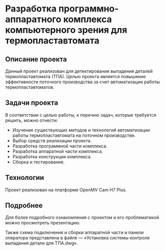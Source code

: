 # Разработка программно-аппаратного комплекса компьютерного зрения для термопластавтомата

## Описание проекта

Данный проект реализован для детектирования выпадения деталей термопластавтомата (ТПА). 
Целью проекта является повышение эффективности поточного производства за счет автоматизации работы термопластавтоматов.

## Задачи проекта

В соответствии с целью работы, к перечню задач, которые требуется решить, можно отнести:

- Изучение существующих методов и технологий автоматизации работы термопластавтомата на поточном производстве.
- Выбор средств реализации проекта.
- Разработка программной части комплекса.
- Разработка аппаратной части комплекса.
- Разработка конструкции комплекса.
- Сборка и тестирование.

## Технологии

Проект реализован на платформе OpenMV Cam H7 Plus.

## Подробнее 
Для более подробного ознакомления с проектом и его проблематикой можно просмотреть презентацию.

Также схема подключения и сборки аппаратной части и панели оператора представлена в файле — «Установка системы контроля выпадения детали для ТПА.dwg».

